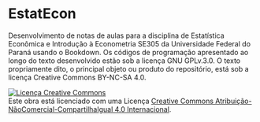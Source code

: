 # EstatEcon
Desenvolvimento de notas de aulas para a disciplina de Estatística Econômica e Introdução à Econometria SE305 da Universidade Federal do Paraná usando o Bookdown.
Os códigos de programação apresentado ao longo do texto desenvolvido estão sob a licença GNU GPLv.3.0. O texto propriamente dito, o principal objeto ou produto do repositório, está sob a licença Creative Commons BY-NC-SA 4.0.

<a rel="license" href="http://creativecommons.org/licenses/by-nc-sa/4.0/"><img alt="Licença Creative Commons" style="border-width:0" src="https://i.creativecommons.org/l/by-nc-sa/4.0/88x31.png" /></a><br />Este obra está licenciado com uma Licença <a rel="license" href="http://creativecommons.org/licenses/by-nc-sa/4.0/">Creative Commons Atribuição-NãoComercial-CompartilhaIgual 4.0 Internacional</a>.
